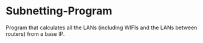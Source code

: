 # Subnetting-Program
Program that calculates all the LANs (including WIFIs and the LANs between routers) from a base IP.
